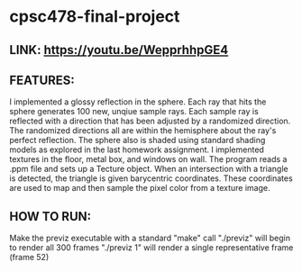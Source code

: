 # cpsc478-final-project

LINK: https://youtu.be/WepprhhpGE4
-----------

FEATURES:
-----------
I implemented a glossy reflection in the sphere. 
    Each ray that hits the sphere generates 100 new, unqiue sample rays.
    Each sample ray is reflected with a direction that has been adjusted by a randomized direction.
    The randomized directions all are within the hemisphere about the ray's perfect reflection.
    The sphere also is shaded using standard shading models as explored in the last homework assignment. 
I implemented textures in the floor, metal box, and windows on wall. 
    The program reads a .ppm file and sets up a Tecture object. 
    When an intersection with a triangle is detected, the triangle is given barycentric coordinates. 
    These coordinates are used to map and then sample the pixel color from a texture image.

HOW TO RUN:
-----------
Make the previz executable with a standard "make" call
    "./previz" will begin to render all 300 frames
    "./previz 1" will render a single representative frame (frame 52)
